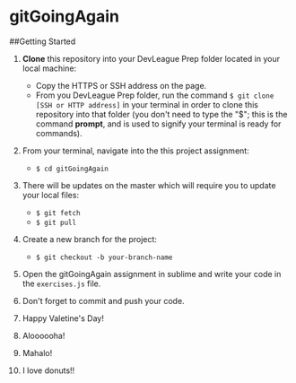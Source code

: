 # gitGoingAgain

##Getting Started
1. **Clone** this repository into your DevLeague Prep folder located in your local machine:
    - Copy the HTTPS or SSH address on the page.
    - From you DevLeague Prep folder, run the command `$ git clone [SSH or HTTP address]` in your terminal in order to clone this repository into that folder 
      (you don't need to type the "$"; this is the command __prompt__, and is used to signify your terminal is ready for commands).
2. From your terminal, navigate into the this project assignment:
    - `$ cd gitGoingAgain`

3. There will be updates on the master which will require you to update your local files:
    - `$ git fetch`
    - `$ git pull`


4. Create a new branch for the project:
    - `$ git checkout -b your-branch-name`

5. Open the gitGoingAgain assignment in sublime and write your code in the `exercises.js` file.

6. Don't forget to commit and push your code.

7. Happy Valetine's Day! 

8. Aloooooha!


9. Mahalo!


11. I love donuts!!

